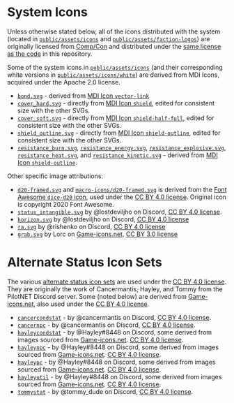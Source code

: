 # System Icons

Unless otherwise stated below, all of the icons distributed with the system (located in [`public/assets/icons`](./) and [`public/assets/faction-logos`](../faction-logos/)) are originally licensed from [Comp/Con](https://github.com/massif-press/compcon) and distributed under the [same license as the code](/LICENSE) in this repository.

Some of the system icons in [`public/assets/icons`](./) (and their corresponding white versions in [`public/assets/icons/white`](./white/)) are derived from MDI Icons, acquired under the Apache 2.0 license.

- [`bond.svg`](./bond.svg) - derived from [MDI Icon `vector-link`](https://pictogrammers.com/library/mdi/icon/vector-link/)
- [`cover_hard.svg`](./cover_hard.svg) - directly from [MDI Icon `shield`](https://pictogrammers.com/library/mdi/icon/shield/), edited for consistent size with the other SVGs.
- [`cover_soft.svg`](./cover_soft.svg) - directly from [MDI Icon `shield-half-full`](https://pictogrammers.com/library/mdi/icon/shield-half-full/), edited for consistent size with the other SVGs.
- [`shield_outline.svg`](./shield_outline.svg) - directly from [MDI Icon `shield-outline`](https://pictogrammers.com/library/mdi/icon/shield-outline/), edited for consistent size with the other SVGs.
- [`resistance_burn.svg`](./resistance_burn.svg), [`resistance_energy.svg`](./resistance_energy.svg), [`resistance_explosive.svg`](./resistance_explosive.svg), [`resistance_heat.svg`](./resistance_heat.svg), and [`resistance_kinetic.svg`](./resistance_kinetic.svg) - derived from [MDI Icon `shield-outline`](https://pictogrammers.com/library/mdi/icon/shield-outline/).

Other specific image attributions:

- [`d20-framed.svg`](./d20-framed.svg) and [`macro-icons/d20-framed.svg`](./macro-icons/d20-framed.svg) is derived from the [Font Awesome `dice-d20` icon](https://fontawesome.com/icons/dice-d20?style=solid), used under the [CC BY 4.0 license](https://fontawesome.com/license/free). Original icon is copyright 2020 Font Awesome.
- [`status_intangible.svg`](./status_intangible.svg) by @lostdeviljho on Discord, [CC BY 4.0 license](https://fontawesome.com/license/free).
- [`horizon.svg`](../faction-logos/horizon.svg) by @lostdeviljho on Discord, [CC BY 4.0 license](https://fontawesome.com/license/free)
- [`ra.svg`](../faction-logos/ra.svg) by @rishenko on Discord, [CC BY 4.0 license](https://fontawesome.com/license/free)
- [`grab.svg`](./white/grab.svg) by Lorc on [Game-icons.net](https://game-icons.net/1x1/lorc/grab.html). [CC BY 3.0 license](https://creativecommons.org/licenses/by/3.0/)

# Alternate Status Icon Sets

The various [alternate status icon sets](public/assets/icons/alt-status) are used under the [CC BY 4.0 license](https://fontawesome.com/license/free). They are originally the work of Cancermantis, Hayley, and Tommy from the PilotNET Discord server. Some (noted below) are derived from [Game-icons.net](https://game-icons.net/), also used under the [CC BY 4.0 license](https://fontawesome.com/license/free).

- [`cancercondstat`](alt-status/cancercondstat) - by @cancermantis on Discord, [CC BY 4.0 license](https://fontawesome.com/license/free).
- [`cancernpc`](alt-status/cancernpc) - by @cancermantis on Discord, [CC BY 4.0 license](https://fontawesome.com/license/free).
- [`hayleycondstat`](alt-status/hayleycondstat) - by @Hayley#8448 on Discord, some derived from images sourced from [Game-icons.net](https://game-icons.net/). [CC BY 4.0 license](https://fontawesome.com/license/free).
- [`hayleynpc`](alt-status/hayleynpc) - by @Hayley#8448 on Discord, some derived from images sourced from [Game-icons.net](https://game-icons.net/). [CC BY 4.0 license](https://fontawesome.com/license/free).
- [`hayleypc`](alt-status/hayleypc) - by @Hayley#8448 on Discord, some derived from images sourced from [Game-icons.net](https://game-icons.net/). [CC BY 4.0 license](https://fontawesome.com/license/free).
- [`hayleyutil`](alt-status/hayleyutil) - by @Hayley#8448 on Discord, some derived from images sourced from [Game-icons.net](https://game-icons.net/). [CC BY 4.0 license](https://fontawesome.com/license/free).
- [`tommystat`](alt-status/tommystat) - by @tommy_dude on Discord, [CC BY 4.0 license](https://fontawesome.com/license/free).
